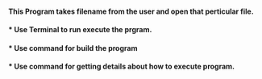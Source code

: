 #### This Program takes filename from the user and open that perticular file.
#### * Use Terminal to run execute the prgram.
#### * Use <make build> command for build the program
#### * Use <make help> command for getting details about how to execute program.

